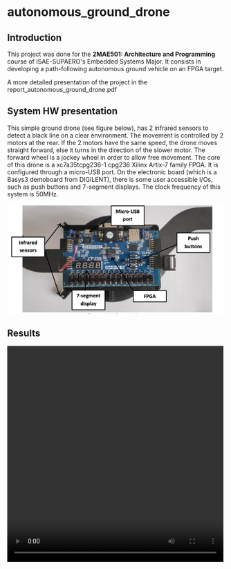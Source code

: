 # autonomous_ground_drone

## Introduction
This project was done for the **2MAE501: Architecture and Programming** course of ISAE-SUPAERO's Embedded Systems Major. It consists in developing a path-following autonomous ground vehicle on an FPGA target.

A more detailed presentation of the project in the report_autonomous_ground_drone.pdf

## System HW presentation
This simple ground drone (see figure below), has 2 infrared sensors to detect a black line on a clear environment. The movement is controlled by 2 motors at the rear. If the 2 motors have the same speed, the drone moves straight forward, else it turns in the direction of the slower motor. The forward wheel is a jockey wheel in order to allow free movement. The core of this drone is a xc7a35tcpg236-1 cpg236 Xilinx Artix-7 family FPGA. It is configured through a micro-USB port. On the electronic board (which is a Basys3 demoboard from DIGILENT), there is some user accessible I/Os, such as push buttons and 7-segment displays. The clock frequency of this system is 50MHz.

![Screenshot](img/ground_drone.png)


## Results

<video width="500" height="500" controls>
  <source src="img/ground_drone_video.mov" type="video/mp4">
</video>



